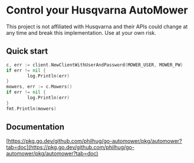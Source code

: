# Control your Husqvarna AutoMower

This project is not affiliated with Husqvarna and their APIs could change at any time and break this implementation.
Use at your own risk.

## Quick start
```go
c, err := client.NewClientWithUserAndPassword(MOWER_USER, MOWER_PW)
if err != nil {
        log.Println(err)
}
mowers, err := c.Mowers()
if err != nil {
        log.Println(err)
}
fmt.Println(mowers)
```

## Documentation
[https://pkg.go.dev/github.com/philhug/go-automower/pkg/automower?tab=doc](https://pkg.go.dev/github.com/philhug/go-automower/pkg/automower?tab=doc)
